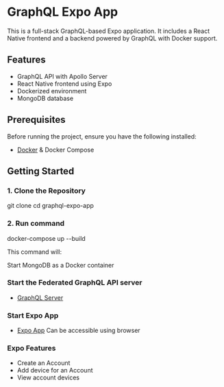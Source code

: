 # GraphQL Expo App

This is a full-stack GraphQL-based Expo application. It includes a React Native frontend and a backend powered by GraphQL with Docker support.

## Features
- GraphQL API with Apollo Server
- React Native frontend using Expo
- Dockerized environment
- MongoDB database

## Prerequisites
Before running the project, ensure you have the following installed:
- [Docker](https://www.docker.com/) & Docker Compose

## Getting Started

### 1. Clone the Repository

git clone <repository-url>
cd graphql-expo-app

### 2. Run command
docker-compose up --build

This command will:

Start MongoDB as a Docker container

### Start the Federated GraphQL API server
- [GraphQL Server](http://localhost:4000/)

### Start Expo App
- [Expo App](http://localhost:8081/) Can be accessible using browser

### Expo Features
- Create an Account
- Add device for an Account
- View account devices